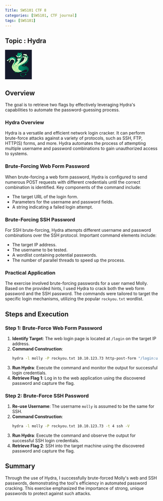 ```yaml
---
Title: SWS101 CTF 8
categories: [SWS101, CTF journal]
tags: [SWS101]
---
```

## Topic : Hydra

![alt text](<../img/sws/Screenshot from 2024-06-13 19-07-15.png>)

## Overview

The goal is to retrieve two flags by effectively leveraging Hydra's capabilities to automate the password-guessing process.

### Hydra Overview

Hydra is a versatile and efficient network login cracker. It can perform brute-force attacks against a variety of protocols, such as SSH, FTP, HTTP(S) forms, and more. Hydra automates the process of attempting multiple username and password combinations to gain unauthorized access to systems.

### Brute-Forcing Web Form Password

When brute-forcing a web form password, Hydra is configured to send numerous POST requests with different credentials until the correct combination is identified. Key components of the command include:
- The target URL of the login form.
- Parameters for the username and password fields.
- A string indicating a failed login attempt.

### Brute-Forcing SSH Password

For SSH brute-forcing, Hydra attempts different username and password combinations over the SSH protocol. Important command elements include:
- The target IP address.
- The username to be tested.
- A wordlist containing potential passwords.
- The number of parallel threads to speed up the process.

### Practical Application

The exercise involved brute-forcing passwords for a user named Molly. Based on the provided hints, I used Hydra to crack both the web form password and the SSH password. The commands were tailored to target the specific login mechanisms, utilizing the popular `rockyou.txt` wordlist.

## Steps and Execution

### Step 1: Brute-Force Web Form Password

1. **Identify Target**: The web login page is located at `/login` on the target IP address.
2. **Command Construction**:
    ```bash
    hydra -l molly -P rockyou.txt 10.10.123.73 http-post-form "/login:username=^USER^&password=^PASS^:F=incorrect" -V
    ```
3. **Run Hydra**: Execute the command and monitor the output for successful login credentials.
4. **Retrieve Flag 1**: Log in to the web application using the discovered password and capture the flag.

### Step 2: Brute-Force SSH Password

1. **Re-use Username**: The username `molly` is assumed to be the same for SSH.
2. **Command Construction**:
    ```bash
    hydra -l molly -P rockyou.txt 10.10.123.73 -t 4 ssh -V
    ```
3. **Run Hydra**: Execute the command and observe the output for successful SSH login credentials.
4. **Retrieve Flag 2**: SSH into the target machine using the discovered password and capture the flag.

## Summary

Through the use of Hydra, I successfully brute-forced Molly's web and SSH passwords, demonstrating the tool's efficiency in automated password cracking. This exercise emphasized the importance of strong, unique passwords to protect against such attacks.
